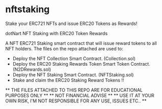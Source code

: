 # nftstaking
Stake your ERC721 NFTs and issue ERC20 Tokens as Rewards!

dotNart NFT Staking with ERC20 Token Rewards 

A NFT ERC721 Staking smart contract that will issue reward tokens to all NFT holders. The files 
on the repo attached are used to:

- Deploy the NFT Collection Smart Contract. (Collection.sol)
- Deploy the ERC20 Staking Rewards Token Smart Token Contract. (N2DRewards.sol)
- Deploy the NFT Staking Smart Contract. (NFTStaking.sol)
- Stake and claim the ERC20 Staking Reward Tokens !!

** THE FILES ATTACHED TO THIS REPO ARE FOR EDUCATIONAL PURPOSES ONLY **
** NOT FINANCIAL ADVISE **
** USE IT AT YOUR OWN RISK, I'M NOT RESPONSIBLE FOR ANY USE, ISSUES ETC.. **
